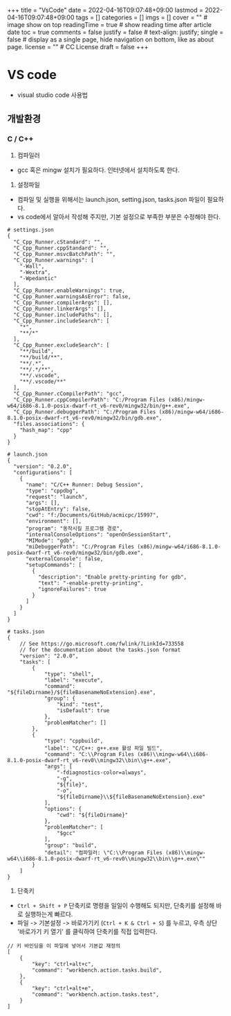 +++
title = "VsCode"
date = 2022-04-16T09:07:48+09:00
lastmod = 2022-04-16T09:07:48+09:00
tags = []
categories = []
imgs = []
cover = ""  # image show on top
readingTime = true  # show reading time after article date
toc = true
comments = false
justify = false  # text-align: justify;
single = false  # display as a single page, hide navigation on bottom, like as about page.
license = ""  # CC License
draft = false
+++

# VS code
- visual studio code 사용법

## 개발환경
### C / C++
1. 컴파일러
  - gcc 혹은 mingw 설치가 필요하다. 인터넷에서 설치하도록 한다.

1. 설정파일
  - 컴파일 및 실행을 위해서는 launch.json, setting.json, tasks.json 파일이 필요하다.
  - vs code에서 알아서 작성해 주지만, 기본 설정으로 부족한 부분은 수정해야 한다.
```
# settings.json
{
  "C_Cpp_Runner.cStandard": "",
  "C_Cpp_Runner.cppStandard": "",
  "C_Cpp_Runner.msvcBatchPath": "",
  "C_Cpp_Runner.warnings": [
    "-Wall",
    "-Wextra",
    "-Wpedantic"
  ],
  "C_Cpp_Runner.enableWarnings": true,
  "C_Cpp_Runner.warningsAsError": false,
  "C_Cpp_Runner.compilerArgs": [],
  "C_Cpp_Runner.linkerArgs": [],
  "C_Cpp_Runner.includePaths": [],
  "C_Cpp_Runner.includeSearch": [
    "*",
    "**/*"
  ],
  "C_Cpp_Runner.excludeSearch": [
    "**/build",
    "**/build/**",
    "**/.*",
    "**/.*/**",
    "**/.vscode",
    "**/.vscode/**"
  ],
  "C_Cpp_Runner.cCompilerPath": "gcc",
  "C_Cpp_Runner.cppCompilerPath": "C:/Program Files (x86)/mingw-w64/i686-8.1.0-posix-dwarf-rt_v6-rev0/mingw32/bin/g++.exe",
  "C_Cpp_Runner.debuggerPath": "C:/Program Files (x86)/mingw-w64/i686-8.1.0-posix-dwarf-rt_v6-rev0/mingw32/bin/gdb.exe",
  "files.associations": {
    "hash_map": "cpp"
  }
}
```

```
# launch.json
{
  "version": "0.2.0",
  "configurations": [
    {
      "name": "C/C++ Runner: Debug Session",
      "type": "cppdbg",
      "request": "launch",
      "args": [],
      "stopAtEntry": false,
      "cwd": "f:/Documents/GitHub/acmicpc/15997",
      "environment": [],
      "program": "동작시킬 프로그램 경로",
      "internalConsoleOptions": "openOnSessionStart",
      "MIMode": "gdb",
      "miDebuggerPath": "C:/Program Files (x86)/mingw-w64/i686-8.1.0-posix-dwarf-rt_v6-rev0/mingw32/bin/gdb.exe",
      "externalConsole": false,
      "setupCommands": [
        {
          "description": "Enable pretty-printing for gdb",
          "text": "-enable-pretty-printing",
          "ignoreFailures": true
        }
      ]
    }
  ]
}
```

```
# tasks.json
{
    // See https://go.microsoft.com/fwlink/?LinkId=733558
    // for the documentation about the tasks.json format
    "version": "2.0.0",
    "tasks": [
        {
            "type": "shell",
            "label": "execute",
            "command": "${fileDirname}/${fileBasenameNoExtension}.exe",
            "group": {
                "kind": "test",
                "isDefault": true
            },
            "problemMatcher": []
        },
        {
            "type": "cppbuild",
            "label": "C/C++: g++.exe 활성 파일 빌드",
            "command": "C:\\Program Files (x86)\\mingw-w64\\i686-8.1.0-posix-dwarf-rt_v6-rev0\\mingw32\\bin\\g++.exe",
            "args": [
                "-fdiagnostics-color=always",
                "-g",
                "${file}",
                "-o",
                "${fileDirname}\\${fileBasenameNoExtension}.exe"
            ],
            "options": {
                "cwd": "${fileDirname}"
            },
            "problemMatcher": [
                "$gcc"
            ],
            "group": "build",
            "detail": "컴파일러: \"C:\\Program Files (x86)\\mingw-w64\\i686-8.1.0-posix-dwarf-rt_v6-rev0\\mingw32\\bin\\g++.exe\""
        }
    ]
}
```

1. 단축키
  - `Ctrl + Shift + P` 단축키로 명령을 일일이 수행해도 되지만, 단축키를 설정해 바로 실행하는게 빠르다.
  - 파일 -> 기본설정 -> 바로가기키 (`Ctrl + K & Ctrl + S`) 를 누르고, 우측 상단 '바로가기 키 열기' 를 클릭하여 단축키를 직접 입력한다.
```
// 키 바인딩을 이 파일에 넣어서 기본값 재정의
[
    {
        "key": "ctrl+alt+c",
        "command": "workbench.action.tasks.build",
    },
    {
        "key": "ctrl+alt+e",
        "command": "workbench.action.tasks.test",
    }
]
```
